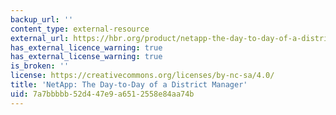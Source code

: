 ```yaml
---
backup_url: ''
content_type: external-resource
external_url: https://hbr.org/product/netapp-the-day-to-day-of-a-district-manager/E263-PDF-ENG
has_external_licence_warning: true
has_external_license_warning: true
is_broken: ''
license: https://creativecommons.org/licenses/by-nc-sa/4.0/
title: 'NetApp: The Day-to-Day of a District Manager'
uid: 7a7bbbbb-52d4-47e9-a651-2558e84aa74b
---
```

